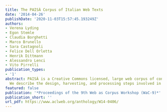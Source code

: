```yaml
---
title: The PAISÀ Corpus of Italian Web Texts
date: '2014-04-26'
publishDate: '2020-11-03T15:57:45.193249Z'
authors:
- Verena Lyding
- Egon Stemle
- Claudia Borghetti
- Marco Brunello
- Sara Castagnoli
- Felice Dell Orletta
- Henrik Dittmann
- Alessandro Lenci
- Vito Pirrelli
publication_types:
- '1'
abstract: PAISÀ is a Creative Commons licensed, large web corpus of contemporary Italian.
  We describe the design, harvesting, and processing steps involved in its creation.
featured: false
publication: '*Proceedings of the 9th Web as Corpus Workshop (WaC-9)*'
publication_short: ''
url_pdf: https://www.aclweb.org/anthology/W14-0406/
---
```


